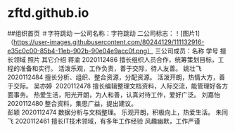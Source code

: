# zftd.github.io
##组织首页
＃字符跳动
一公司名称：字符跳动
二公司标志：！[图片1]（https://user-images.githubusercontent.com/80244129/111132916-e35c0c00-85b4-11eb-902b-90e04e9acc0f.png）
三公司成员：名称	学号	擅长领域	照片	其它介绍
蒋渝	2020112486	擅长组织人员合作，统筹策划目标，工程的准备和实行。		活泼乐观，工作负责，善于交际，待人友善。
姚壮飞	2020112484	擅长分析、组织、整合资源，分配资源。		活泼开朗，热情大方，善于交际。
吴亦婷 	2020112478	擅长编辑整理文档资料，人际交流，能管理好各方面事务。		热爱生活，阳光开朗，为人和善，认真对待工作，爱好广泛。
刘嘉怡	2020112480	整合资料，集思广益，提出建议。		
彭颖	2020112474	数据分析与文档整理。		乐观开朗，积极向上，热爱生活。
朱同飞	2020112461	擅长IT技术领域，有多年工作经验		风趣幽默，工作严谨
